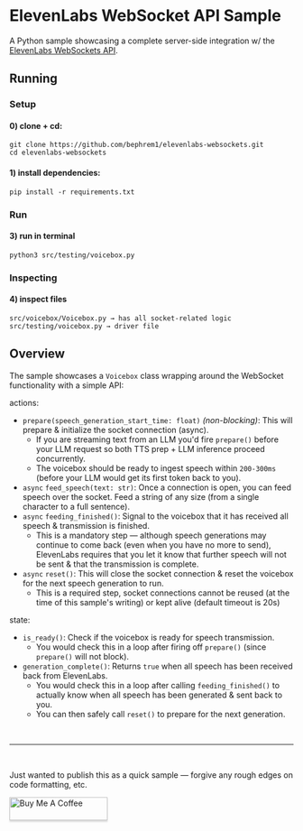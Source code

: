 # ElevenLabs WebSocket API Sample

A Python sample showcasing a complete server-side integration w/ the [ElevenLabs WebSockets API](https://elevenlabs.io/docs/api-reference/websockets).

## Running

### Setup

#### 0) clone + cd:

```
git clone https://github.com/bephrem1/elevenlabs-websockets.git
cd elevenlabs-websockets
```

#### 1) install dependencies:

```
pip install -r requirements.txt
```

### Run

#### 3) run in terminal

```
python3 src/testing/voicebox.py
```

### Inspecting

#### 4) inspect files

```
src/voicebox/Voicebox.py → has all socket-related logic
src/testing/voicebox.py → driver file
```

## Overview

The sample showcases a `Voicebox` class wrapping around the WebSocket functionality with a simple API:

actions:

- `prepare(speech_generation_start_time: float)` _(non-blocking)_: This will prepare & initialize the socket connection (async).
  - If you are streaming text from an LLM you'd fire `prepare()` before your LLM request so both TTS prep + LLM inference proceed concurrently.
  - The voicebox should be ready to ingest speech within `200-300ms` (before your LLM would get its first token back to you).
- `async` `feed_speech(text: str)`: Once a connection is open, you can feed speech over the socket. Feed a string of any size (from a single character to a full sentence).
- `async` `feeding_finished()`: Signal to the voicebox that it has received all speech & transmission is finished.
  - This is a mandatory step — although speech generations may continue to come back (even when you have no more to send), ElevenLabs requires that you let it know that further speech will not be sent & that the transmission is complete.
- `async` `reset()`: This will close the socket connection & reset the voicebox for the next speech generation to run.
  - This is a required step, socket connections cannot be reused (at the time of this sample's writing) or kept alive (default timeout is 20s)

state:

- `is_ready()`: Check if the voicebox is ready for speech transmission.
  - You would check this in a loop after firing off `prepare()` (since `prepare()` will not block).
- `generation_complete()`: Returns `true` when all speech has been received back from ElevenLabs.
  - You would check this in a loop after calling `feeding_finished()` to actually know when all speech has been generated & sent back to you.
  - You can then safely call `reset()` to prepare for the next generation.

<br>

---

<br>

Just wanted to publish this as a quick sample — forgive any rough edges on code formatting, etc.

<a href="https://www.buymeacoffee.com/bephrem" target="_blank">
  <img src="https://www.buymeacoffee.com/assets/img/custom_images/orange_img.png" alt="Buy Me A Coffee" style="height: 41px !important;width: 174px !important;box-shadow: 0px 3px 2px 0px rgba(190, 190, 190, 0.5) !important;-webkit-box-shadow: 0px 3px 2px 0px rgba(190, 190, 190, 0.5) !important;"/>
</a>
